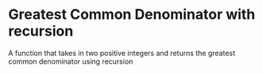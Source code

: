 # Greatest Common Denominator with recursion

A function that takes in two positive integers and returns the greatest common denominator using recursion
